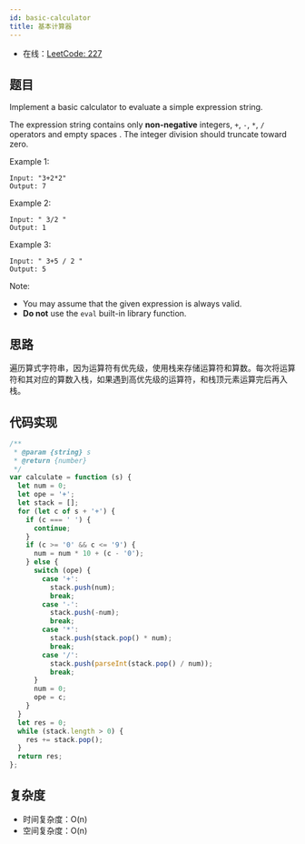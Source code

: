 ```yaml
---
id: basic-calculator
title: 基本计算器
---
```


- 在线：[LeetCode: 227](https://leetcode.com/problems/basic-calculator-ii/)

## 题目

Implement a basic calculator to evaluate a simple expression string.

The expression string contains only **non-negative** integers, `+`, `-`, `*`, `/` operators and empty spaces . The integer division should truncate toward zero.

Example 1:

```text
Input: "3+2*2"
Output: 7
```

Example 2:

```text
Input: " 3/2 "
Output: 1
```

Example 3:

```text
Input: " 3+5 / 2 "
Output: 5
```

Note:

- You may assume that the given expression is always valid.
- **Do not** use the `eval` built-in library function.

## 思路

遍历算式字符串，因为运算符有优先级，使用栈来存储运算符和算数。每次将运算符和其对应的算数入栈，如果遇到高优先级的运算符，和栈顶元素运算完后再入栈。

## 代码实现

```js
/**
 * @param {string} s
 * @return {number}
 */
var calculate = function (s) {
  let num = 0;
  let ope = '+';
  let stack = [];
  for (let c of s + '+') {
    if (c === ' ') {
      continue;
    }
    if (c >= '0' && c <= '9') {
      num = num * 10 + (c - '0');
    } else {
      switch (ope) {
        case '+':
          stack.push(num);
          break;
        case '-':
          stack.push(-num);
          break;
        case '*':
          stack.push(stack.pop() * num);
          break;
        case '/':
          stack.push(parseInt(stack.pop() / num));
          break;
      }
      num = 0;
      ope = c;
    }
  }
  let res = 0;
  while (stack.length > 0) {
    res += stack.pop();
  }
  return res;
};
```

## 复杂度

- 时间复杂度：O(n)
- 空间复杂度：O(n)
